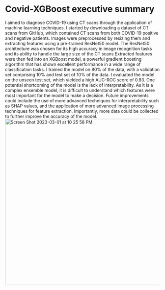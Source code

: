# Covid-XGBoost executive summary
I aimed to diagnose COVID-19 using CT scans through the application of machine learning techniques.
I started by downloading a dataset of CT scans from GitHub, which contained CT scans from both COVID-19 positive and negative patients.
Images were preprocessed by resizing them and extracting features using a pre-trained ResNet50 model. The ResNet50 architecture was chosen for its high accuracy in image recognition tasks and its ability to handle the large size of the CT scans
Extracted features were then fed into an XGBoost model, a powerful gradient boosting algorithm that has shown excellent performance in a wide range of classification tasks.
I trained the model on 80% of the data, with a validation set comprising 10% and test set of 10% of the data.
I evaluated the model on the unseen test set, which yielded a high AUC-ROC score of 0.83.
One potential shortcoming of the model is the lack of interpretability. As it is a complex ensemble model, it is difficult to understand which features were most important for the model to make a decision.
Future improvements could include the use of more advanced techniques for interpretability such as SHAP values, and the application of more advanced image processing techniques for feature extraction.
Importantly, more data could be collected to further improve the accuracy of the model.
<img width="543" alt="Screen Shot 2023-03-01 at 10 25 58 PM" src="https://user-images.githubusercontent.com/87498313/222323402-0171cf1f-61c3-45a9-8c90-1732fcff2898.png">
